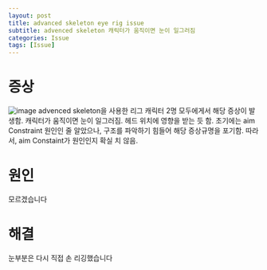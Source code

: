 ```yaml
---
layout: post
title: advanced skeleton eye rig issue
subtitle: advenced skeleton 캐릭터가 움직이면 눈이 일그러짐
categories: Issue
tags: [Issue]
---
```

# 증상
![image](https://github.com/user-attachments/assets/6d4d8271-dee3-4fb2-80af-3d4bd4cb32a8)
advenced skeleton을 사용한 리그 캐릭터 2명 모두에게서 해당 증상이 발생함.
캐릭터가 움직이면 눈이 일그러짐.
헤드 위치에 영향을 받는 듯 함.
초기에는 aim Constraint 원인인 줄 알았으나, 구조를 파악하기 힘들어 해당 증상규명을 포기함.
따라서, aim Constaint가 원인인지 확실 치 않음.

# 원인
모르겠습니다

# 해결
눈부분은 다시 직접 손 리깅했습니다
